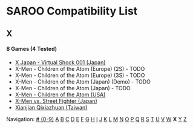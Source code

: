 # SAROO Compatibility List

## X

#### 8 Games (4 Tested)

- [X Japan - Virtual Shock 001 (Japan)](../Regions/Japan/GS-9023/01/README.md)
- X-Men - Children of the Atom (Europe) (2S) - TODO
- X-Men - Children of the Atom (Europe) (3S) - TODO
- X-Men - Children of the Atom (Japan) (Demo) - TODO
- X-Men - Children of the Atom (Japan) - TODO
- [X-Men - Children of the Atom (USA)](../Regions/USA/T-8108H/01/README.md)
- [X-Men vs. Street Fighter (Japan)](../Regions/Japan/T-1226G/01/README.md)
- [Xianjian Qixiazhuan (Taiwan)](../Regions/Taiwan/T-37401H/01/README.md)

Navigation:
[# (0-9)](./09.md) [A](./A.md) [B](./B.md) [C](./C.md) [D](./D.md) [E](./E.md) [F](./F.md) [G](./G.md) [H](./H.md) [I](./I.md) [J](./J.md) [K](./K.md) [L](./L.md) [M](./M.md) [N](./N.md) [O](./O.md) [P](./P.md) [Q](./Q.md) [R](./R.md) [S](./S.md) [T](./T.md) [U](./U.md) [V](./V.md) [W](./W.md) **X** [Y](./Y.md) [Z](./Z.md)
